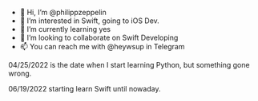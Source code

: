 - 👋 Hi, I’m @philippzeppelin
- 👀 I’m interested in Swift, going to iOS Dev.
- 🌱 I’m currently learning yes
- 💞️ I’m looking to collaborate on Swift Developing
- 📫 You can reach me with @heywsup in Telegram

04/25/2022 is the date when I start learning Python, but something gone wrong.

06/19/2022 starting learn Swift until nowaday.


